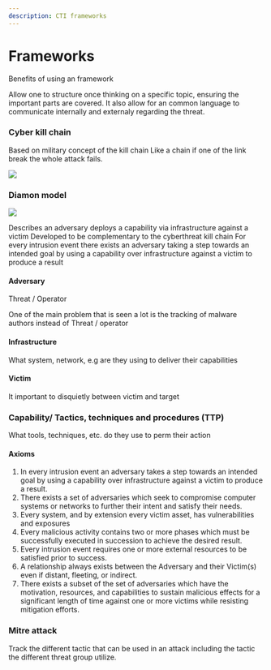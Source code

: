 ```yaml
---
description: CTI frameworks
---
```


# Frameworks

Benefits of using an framework

Allow one to structure once thinking on a specific topic, ensuring the important parts are covered. It also allow for an common language to communicate internally and externaly regarding the threat.

### Cyber kill chain

Based on military concept of the kill chain Like a chain if one of the link break the whole attack fails.

![](https://remnote-user-data.s3.amazonaws.com/-UUVtXBT5BwyuYEO0gOp1Y3sK0HBQudG3Va\_USod0cl9nkCThv9kK\_IslgBmLX4YKfmIX8x7LiEqk8ib1AZnWcWZi3xFXr6VFrPvyblzcePQFROZAKoLp5tl0jHBCZUF.png)

### Diamon model

![](https://remnote-user-data.s3.amazonaws.com/XDWmqBbConGqoXBxg5WYngqUMXyZNofQzsQtp2he2z989egpyVnfTDDQNHZbooYtXhe8mRFgRpnsjQDl1y7ZJWRUwPlNVaoF0iIXzbUT0QZGIiDohS31jitVMo2T6YNA.png)

Describes an adversary deploys a capability via infrastructure against a victim Developed to be complementary to the cyberthreat kill chain For every intrusion event there exists an adversary taking a step towards an intended goal by using a capability over infrastructure against a victim to produce a result

#### Adversary

Threat / Operator

One of the main problem that is seen a lot is the tracking of malware authors instead of Threat / operator

#### Infrastructure

What system, network, e.g are they using to deliver their capabilities

#### Victim

It important to disquietly between victim and target

### Capability/ Tactics, techniques and procedures (TTP)

What tools, techniques, etc. do they use to perm their action

#### Axioms

1. In every intrusion event an adversary takes a step towards an intended goal by using a capability over infrastructure against a victim to produce a result.
2. There exists a set of adversaries which seek to compromise computer systems or networks to further their intent and satisfy their needs.
3. Every system, and by extension every victim asset, has vulnerabilities and exposures
4. Every malicious activity contains two or more phases which must be successfully executed in succession to achieve the desired result.
5. Every intrusion event requires one or more external resources to be satisfied prior to success.
6. A relationship always exists between the Adversary and their Victim(s) even if distant, fleeting, or indirect.
7. There exists a subset of the set of adversaries which have the motivation, resources, and capabilities to sustain malicious effects for a significant length of time against one or more victims while resisting mitigation efforts.

### Mitre attack

Track the different tactic that can be used in an attack including the tactic the different threat group utilize.
